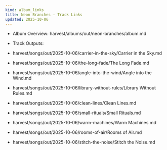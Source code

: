 ```yaml
---
kind: album_links
title: Neon Branches — Track Links
updated: 2025-10-06
---
```


- Album Overview: harvest/albums/out/neon-branches/album.md

- Track Outputs:
- harvest/songs/out/2025-10-06/carrier-in-the-sky/Carrier in the Sky.md
- harvest/songs/out/2025-10-06/the-long-fade/The Long Fade.md
- harvest/songs/out/2025-10-06/angle-into-the-wind/Angle into the Wind.md
- harvest/songs/out/2025-10-06/library-without-rules/Library Without Rules.md
- harvest/songs/out/2025-10-06/clean-lines/Clean Lines.md
- harvest/songs/out/2025-10-06/small-rituals/Small Rituals.md
- harvest/songs/out/2025-10-06/warm-machines/Warm Machines.md
- harvest/songs/out/2025-10-06/rooms-of-air/Rooms of Air.md
- harvest/songs/out/2025-10-06/stitch-the-noise/Stitch the Noise.md
